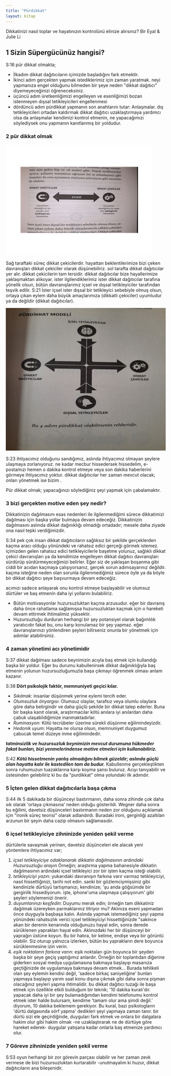 ```yaml
---
title: "Pürdikkat"
layout: kitap
---
```


Dikkatinizi nasıl toplar ve hayatınızın kontrolünü elinize alırsınız?
Bir Eyal & Julie Li

## 1 Sizin Süpergücünüz hangisi?

S:16 pür dikkat olmakta;

* İlkadım dikkat dağıtıcıların içimizde başladığını fark etmektir.
* İkinci adım gerçekten yapmak istediklerimiz için zaman yaratmak. neyi yapmanıza engel olduğunu bilmeden bir şeye neden "dikkat dağıtıcı" diyemeyeceğinizi öğreneceksiniz.
* üçüncü adım üretkenliğimizi engelleyen ve esenliğimizi bozan istenmeyen dışsal tetikleyicileri engellenmesi
* dördüncü adım  pürdikkat yapmanın son anahtarını tutar: Anlaşmalar. dış tetikleyicileri ortadan kaldırmak dikkat dağıtıcı uzaklaştırmaya yardımcı olsa da anlaşmalar kendimizi kontrol etmenin, ne yapacağımızı söylediysek onu yapmanın kanıtlanmış bir yoldudur.

### 2 pür dikkat olmak

![Dikkat Dağıtıcılar vs Cekiciler](/assets/img/bolum_2.png)

Sağ taraftaki süreç dikkat çekicilerdir. hayattan beklentilerimize bizi çeken davranışları dikkat çekiciler olarak düşünebiliriz. sol tarafta dikkat dağıtıcılar yer alır. dikkat çekicilerin tam tersidir. dikkat dağıtıcılar bize hayallerimize yaklaşmaktan alıkoyar. ister ilgilendiklerimiz ister dikkat dağıtıcılar tarafına yönelik olsun, bütün davranışlarımız içsel ve dışsal tetikleyiciler tarafından teşvik edilir.
S:21 İster içsel ister dışsal bir tetikleyici sebebiyle olmuş olsun, ortaya çıkan eylem daha büyük amaçlarımıza  (dikkatli çekiciler) uyumludur ya da değildir (dikkat dağıtıcılar).

![Pürdikkat Modeli](/assets/img/Resim2.jpg)

S:23 ihtiyacımız olduğunu sandığımız, aslında ihtiyacımız olmayan şeylere ulaşmaya zorlanıyoruz. ne kadar mecbur hissedersek hissedelim, e-postamızı hemen o dakika kontrol etmeye veya son dakika haberlerini görmeye ihtiyacımız yoktur. dikkat dağıtıcılar her zaman mevcut olacak; onları yönetmek ise bizim .

Pür dikkat olmak; yapacağınızı söylediğiniz şeyi yapmak için çabalamaktır.

### 3 bizi gerçekten motive eden şey nedir?

Dikkatinizin dağılmasını esas nedenleri ile ilgilenmediğimi sürece dikkatimizi dağılması için başka yollar bulmaya devam edeceğiz. Dikkatinizin dağılmasını aslında dikkat dağınıklığı olmadığı ortadadır; mesele daha ziyade ona nasıl tepki verdiğimizdir.

S:34 pek çok insan dikkat dağıtıcıların sağlıksız bir şekilde gerçeklerden kaçma aracı olduğu yönündeki ve rahatsız edici gerçeği görmek istemez. içimizden gelen rahatsız edici tetikleyicilerle başetme yolunuz, sağlıklı dikkat çekici davranışları ya da kendimize engelleyen dikkat dağıtıcı davranışları sürdürüp sürdürmeyeceğimizi belirler.
Eğer siz de yaklaşan boşanma gibi ciddi bir acıdan kaçmaya çalışıyorsanız, gerçek sorun adımsayarınız değildir. kaçma isteğine neden olan sorunla ilgilenmediğimiz sürece öyle ya da böyle bir dikkat dağıtıcı şeye başvurmaya devam edeceğiz.

acımızı sadece anlayarak onu kontrol etmeye başlayabilir ve olumsuz dürtüler ve baş etmenin daha iyi yollarını bulabiliriz.

* Bütün motivasyonlar huzursuzluktan kaçma arzusudur. eğer bir davranış daha önce rahatlama sağlamışsa huzursuzluktan kaçmak için o hareketi devam ettirmek ihtimalimiz yüksektir.
* Huzursuzluğu durduran herhangi bir şey potansiyel olarak bağımlılık yaratıcıdır fakat bu, onu karşı konulamaz bir şey yapmaz. eğer davranışlarınızı yönlendiren şeyleri bilirseniz onunla bir yönetmek için adımlar atabilirsiniz.

### 4 zaman yönetimi acı yönetimidir

S:37 dikkat dağılması sadece beynimizin acıyla baş etmek için kullandığı başka bir yoldur. Eğer bu durumu kabullenirsek dikkat dağınıklığıyla baş etmenin yolunun huzursuzluğumuzla başa çıkmayı öğrenmek olması anlam kazanır.

S:38 **Dört psikolojik faktör, memnuniyeti geçici kılar.**

* *Sıkılmak*: insanlar düşünmek yerine eylemi tercih eder.
* *Olumsuzluk önyargısı*: Olumsuz olaylar, tarafsız veya olumlu olaylara göre daha belirgindir ve daha güçlü şekilde bir dikkat talep ederler. Buna bir başka kanıt olarak, araştırmacılar kötü anılara iyi anılardan daha çabuk ulaşabildiğimize inanmaktadırlar.
* *Ruminasyon*: Kötü tecrübeler üzerine sürekli düşünme eğilimindeyizdir.
* *Hedonik uyum*: Hayatta ne olursa olsun, memnuniyet duygumuz çabucak temel düzeye inme eğilimindedir.

***tatminsizlik ve huzursuzluk beynimizin mevcut durumuna hükmeder fakat bunları, bizi yenmelerindense motive etmeleri için kullanabiliriz.***

S:42 ***Kötü hissetmenin yanlış olmadığını bilmek güzeldir; aslında güçlü olan hayatta kalır ile kastedilen tam da budur.***
Kabullenme gerçekleştikten sonra ruhumuzun tuazaklarına karşı koyma şansı buluruz. Acıyı tanıyabilir ve üstesinden gelebiliriz ki bu da "purdikkat" olma yolundaki ilk adımdır.

### 5 İçten gelen dikkat dağıtıcılarla başa çıkma

S:44 ilk 5 dakikada bir düşünceyi bastırmanın, daha sonra zihinde çok daha sık olarak 'ortaya çıkmasına' neden olduğu gösterildi. Wegner daha sonra bu eğilimi, davetsiz düşünceleri bastırmanın neden zor olduğunu açıklamak için "ironik süreç teorisi" olarak adlandırdı. Buradaki ironi, gerginliği azaltılan arzunun bir şeyin daha cazip olmasını sağlamasıdır.

### 6 içsel tetikleyiciye zihninizde yeniden şekil verme

dürtülerle savaşmak yerinen, davetsiz düşünceleri ele alacak yeni yöntemlere ihtiyacımız var;

1) *içsel tetikleyiciye odaklanarak dikkatin dağılmasının ardındaki Huzursuzluğu arayın* Örneğin; araştırma yapma bahanesiyle dikkatin dağılmasının ardındaki içsel tetikleyici zor bir işten kaçma isteği olabilir.
2) *tetikleyiciyi yazın*: yukarıdaki davranışın farkına varır varmaz tetikleyiciyi, nasıl hissettiğinizi, tarihi not edin.
sanki bir gözlemciymişsiniz gibi kendinizle dürtüyü tartışmanızı, kendinize; 'şu anda göğsümde bir gerginlik hissediyorum. işte, iphone'uma ulaşmaya çalışıyorum' gibi şeyleri söylemenizi önerir.
3) *duyumlarınızı keşfedin*: Duyumu merak edin; örneğin tam dikkatiniz dağılmak üzereyken parmaklarınız titriyor mu? Aklınıza eseni yapmadan önce duyguyla başbaşa kalın.
Aslında yapmak istemediğiniz şeyi yapma yönündeki rahatsızlık verici içsel tetikleyiciyi hissettiğinizde "sakince akan bir derenin kenarında olduğunuzu hayal edin, sonra derede sürüklenen yaprakları hayal edin. Aklınızdaki her bir düşünceyi bir yaprağın üstüne koyun. Bu bir hatıra, bir kelime, endişe veya bir görüntü olabilir. Siz oturup yalnızca izlerken, bütün bu yaprakların dere boyunca sürüklenmesine izin verin.
4) *eşik noktaların farkına varın*: eşik noktaları gün boyunca bir şeyden başka bir şeye geçiş yaptığımız anlardır. Örneğin bir toplantıdan diğerine giderken sosyal medya uygulamasına bakmaya başlayıp masanıza geçtiğinizde de uygulamaya bakmaya devam etmek... Burada tehlikeli olan şey eylemin kendisi değil, 'sadece birkaç saniyeliğine' bunları yapmaya başlayıp yarım saat konu dışına çıkmak gibi daha sonra pişman olacağınız şeyleri yapma ihtimalidir.
bu dikkat dağıtıcı tuzağı ile başa etmek için özellikle etkili bulduğum bir teknik; '10 dakika kuralı'dır. yapacak daha iyi bir şey bulamadığımdan kendimi telefonumu kontrol etmek ister halde bulursam, kendime 'tamam olur ama şimdi değil.' diyorum, 10 dakika beklemem gerekiyor. Bu kural, bazı psikologların 'dürtü dalgasında sörf yapma' dedikleri şeyi yapmaya zaman tanır. bir dürtü sizi ele geçirdiğinde, duyguları fark etmek ve onlara bir dalgalara hakim olur gibi hakim olmak -ne uzaklaştırarak ne de dürtüye göre hareket ederek- duygular yatışana kadar onlarla baş etmenize yardımcı olur.

### 7 Göreve zihninizde yeniden şekil verme

S:53 oyun herhangi bir zor görevin parçası olabilir ve her zaman zevk vermese de bizi huzursuzluktan kurtarabilir -unutmayalım ki huzur, dikkat dağıtıcıların ana bileşenidir.
